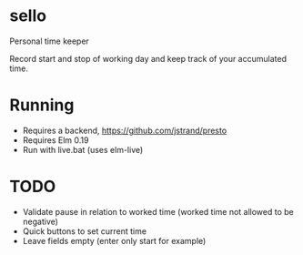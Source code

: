 # sello
Personal time keeper

Record start and stop of working day and keep track of your accumulated time.

# Running

* Requires a backend, https://github.com/jstrand/presto
* Requires Elm 0.19
* Run with live.bat (uses elm-live)

# TODO
- Validate pause in relation to worked time (worked time not allowed to be negative)
- Quick buttons to set current time
- Leave fields empty (enter only start for example)
